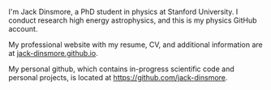 I'm Jack Dinsmore, a PhD student in physics at Stanford University. I conduct research high energy astrophysics, and this is my physics GitHub account.

My professional website with my resume, CV, and additional information are at [jack-dinsmore.github.io](https://jack-dinsmore.github.io/).

My personal github, which contains in-progress scientific code and personal projects, is located at https://github.com/jack-dinsmore.
